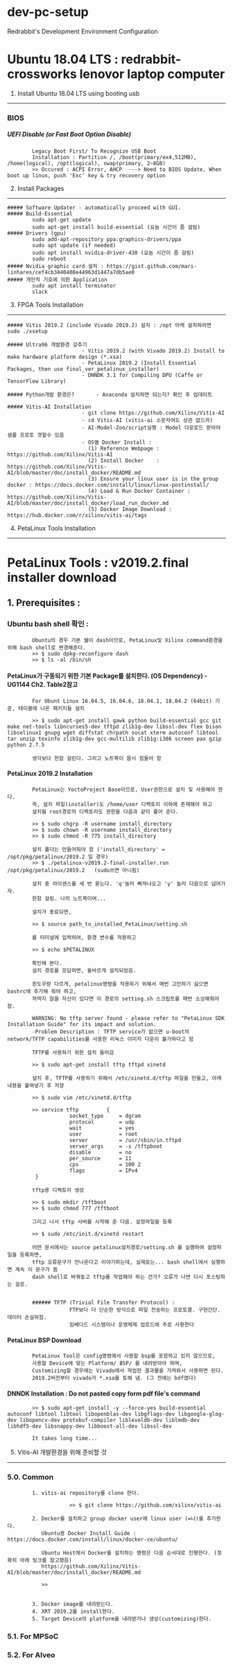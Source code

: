 # dev-pc-setup
Redrabbit's Development Environment Configuration

Ubuntu 18.04 LTS : redrabbit-crossworks lenovor laptop computer
=================================================================


1. Install Ubuntu 18.04 LTS using booting usb
----------------------------------------------------

### BIOS
##### UEFI Disable (or Fast Boot Option Disable)
            Legacy Boot First/ To Recognize USB Boot
            Installation : Partition /, /boot(primary/ex4,512MB), /home(logical), /opt(logical), swap(primary, 2~8GB) 
            >> Occured : ACPI Error, AHCP  ---> Need to BIOS Update, When boot up linux, push 'Exc' key & try recovery option


2. Install Packages 
----------------------------------------------------
    ##### Software Updater - automatically proceed with GUI.
    ##### Build-Essential
            sudo apt-get update
            sudo apt-get install build-essential (요놈 시간이 좀 걸림)
    ##### Drivers (gpu)
            sudo add-apt-repository ppa:graphics-drivers/ppa
            sudo apt update (if needed)
            sudo apt install nvidia-driver-430 (요놈 시간이 좀 걸림)
            sudo reboot
    ##### Nvidia graphic card 설치 : https://gist.github.com/mari-linhares/cef4cb3440408e44963d1447a7db5ae0
    ##### 개인적 기호에 의한 Application
            sudo apt install terminator
            slack
            
    
3. FPGA Tools Installation
----------------------------------------------------
    ##### Vitis 2019.2 (include Vivado 2019.2) 설치 : /opt 아래 설치하려면 sudo ./xsetup
    
    ##### Ultra96 개발환경 갖추기  
                            - Vitis 2019.2 (with Vivado 2019.2) Install to make hardware platform design (*.xsa)
                            - PetaLinux 2019.2 (Install Essential Packages, then use final_ver_petalinux_installer)
                            - DNNDK 3.1 for Compiling DPU (Caffe or TensorFlow Library)
 
    ##### Python개발 환경은?       - Anaconda 설치하면 되는지? 확인 후 업데이트
 
    ##### Vitis-AI Installation   
                            - git clone https://github.com/Xilinx/Vitis-AI  
                            - cd Vitis-AI (vitis-ai 소문자여도 상관 없드라)
                            - AI-Model-Zoo/script실행 : Model 다운로드 받아야 샘플 프로토 겟할수 있음 
                            - OS별 Docker Install :
                              (1) Reference Webpage : https://github.com/Xilinx/Vitis-AI
                              (2) Install Docker    : https://github.com/Xilinx/Vitis-AI/blob/master/doc/install_docker/README.md
                              (3) Ensure your linux user is in the group docker : https://docs.docker.com/install/linux/linux-postinstall/
                              (4) Load & Run Docker Container : https://github.com/Xilinx/Vitis-AI/blob/master/doc/install_docker/load_run_docker.md
                              (5) Docker Image Download : https://hub.docker.com/r/xilinx/vitis-ai/tags
                            
                            
4. PetaLinux Tools Installation
----------------------------------------------------
# PetaLinux Tools : v2019.2.final installer download 
 ## 1. Prerequisites : 
  ### Ubuntu bash shell 확인 :
            Ubuntu의 경우 기본 쉘이 dash이므로, PetaLinux및 Xilinx command환경을 위해 bash shell로 변경해준다.
            >> $ sudo dpkg-reconfigure dash
            >> $ ls -al /bin/sh
  #### PetaLinux가 구동되기 위한 기본 Package를 설치한다. (OS Dependency) - UG1144 Ch2. Table2참고
            For Ubunt Linux 16.04.5, 16.04.6, 18.04.1, 18.04.2 (64bit) 기준, 테이블에 나온 패키지들 설치
            
            >> $ sudo apt-get install gawk python build-essential gcc git make net-tools libncurses5-dev tftpd zlib1g-dev libssl-dev flex bison libselinux1 gnupg wget diffstat chrpath socat xterm autoconf libtool tar unzip texinfo zlib1g-dev gcc-multilib zlib1g:i386 screen pax gzip python 2.7.5
            
            생각보다 한참 걸린다. 그리고 노트북이 몹시 힘들어 함
            
            
  #### PetaLinux 2019.2 Installation
            PetaLinux는 YoctoProject Base이므로, User권한으로 설치 및 사용해야 한다.
            즉, 설치 파일(installer)도 /home/user 디렉토리 이하에 존재해야 하고
            설치될 root경로의 디렉토리도 권한을 다음과 같이 풀어 준다.
            
            >> $ sudo chgrp -R username install_directory
            >> $ sudo chown -R username install_directory
            >> $ sudo chmod -R 775 install_directory
            
            설치 폴더는 만들어줘야 함 ('install_directory' = /opt/pkg/petalinux/2019.2 일 경우)
            >> $ ./petalinux-v2019.2-final-installer.run /opt/pkg/petalinux/2019.2   (sudo쓰면 아니됨)
            
            설치 중 라이센스를 세 번 묻는다. 'q'눌러 빠져나오고 'y' 눌러 다음으로 넘어가자.
            한참 걸림. 나의 노트북이여...
            
            설치가 종료되면, 
            
            >> $ source path_to_installed_PetaLinux/setting.sh
            
            를 터미널에 입력하여, 환경 변수를 적용하고
            
            >> $ echo $PETALINUX
            
            확인해 본다. 
            설치 경로를 응답하면, 올바르게 설치되었음.
            
            윈도우랑 다르게, petalinux명령을 적용하기 위해서 매번 고민하기 싫으면 bashrc에 추가해 줘야 하고,
            까먹지 않을 자신이 있다면 이 경로의 setting.sh 스크립트를 매번 소싱해줘야 함.
            
            WARNING: No tftp server found - please refer to "PetaLinux SDK Installation Guide" for its impact and solution.
            -Problem Description : TFTP service가 없으면 u-boot의 network/TFTP capabilities를 사용한 리눅스 이미지 다운이 불가하다고 함
            
            TFTP를 사용하기 위한 설치 들어감
            
            >> $ sudo apt-get install tftp tftpd xinetd
            
            설치 후, TFTP를 사용하기 위해서 /etc/xinetd.d/tftp 파일을 만들고, 아래 내용을 붙여넣기 후 저장
            
            >> $ sudo vim /etc/xinetd.d/tftp
            
            >> service tftp         {
                        socket_type     = dgram
                        protocol        = udp
                        wait            = yes
                        user            = root
                        server          = /usr/sbin/in.tftpd
                        server_args     = -s /tftpboot
                        disable         = no
                        per_source      = 11
                        cps             = 100 2
                        flags           = IPv4
             }

            tftp용 디렉토리 생성
            
            >> $ sudo mkdir /tftboot
            >> $ sudo chmod 777 /tftboot
            
            그리고 나서 tftp 서버를 시작해 준 다음. 설정파일을 등록
            
            >> $ sudo /etc/init.d/xinetd restart
            
            어떤 문서에서는 source petalinux설치경로/setting.sh 를 실행하여 설정파일을 등록하면,
            tftp 오류문구가 안나온다고 이야기하는데, 실제로는... bash shell에서 실행하면 계속 이 문구가 뜸
            dash shell로 바꿔놓고 tftp를 작업해야 하는 건가? 오류가 나면 다시 포스팅하는 걸로.
            
            
            ###### TFTP (Trivial File Transfer Protocol) : 
                        FTP보다 더 단순한 방식으로 파일 전송하는 프로토콜. 구현간단. 데이터 손실위험.
                        임베디드 시스템이나 운영체제 업로드에 주로 사용한다                             
  
  #### PetaLinux BSP Download
            PetaLinux Tool은 config명령에서 사용할 bsp를 포함하고 있지 않으므로, 
            사용할 Device에 맞는 Platform/ BSP/ 를 내려받아야 하며,
            Customizing할 경우에는 Vivado에서 작업한 결과물을 가져와서 사용하면 된다.
            2019.2버전부터 vivado가 *.xsa를 토해 냄. (그 전에는 bdf였다)
            
 
  
  #### DNNDK Installation : Do not pasted copy form pdf file's command
  
            >> $ sudo apt-get install -y --force-yes build-essential autoconf libtool libtool libopenblas-dev libgflags-dev libgoogle-glog-dev libopencv-dev protobuf-compiler libleveldb-dev liblmdb-dev libhdf5-dev libsnappy-dev libboost-all-dev libssl-dev

            It takes long time... 
       
       
       
       
5. Vitis-AI 개발환경을 위해 준비할 것
----------------------------------------------------
### 5.0. Common
            1. vitis-ai repository를 clone 한다.
            
                        >> $ git clone https://github.com/xilinx/vitis-ai
                        
            2. Docker를 설치하고 group docker user에 linux user (=나)를 추가한다.
               Ubuntu용 Docker Install Guide : https://docs.docker.com/install/linux/docker-ce/ubuntu/
               
               Ubuntu Host에서 Docker를 설치하는 명령은 다음 순서대로 진행한다. (정확히 아래 링크를 참고했음)
               https://github.com/Xilinx/Vitis-AI/blob/master/doc/install_docker/README.md
               
               >>
               
                     
            3. Docker image를 내려받는다.
            4. XRT 2019.2를 install한다.
            5. Target Device의 platform을 내려받거나 생성(customizing)한다.
### 5.1. For MPSoC
### 5.2. For Alveo
